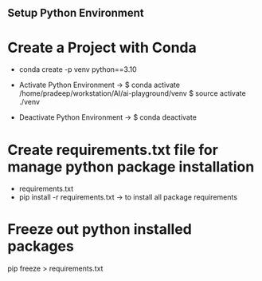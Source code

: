 ## Setup Python Environment

# Create a Project with Conda

- conda create -p venv python==3.10

- Activate Python Environment -> $ conda activate /home/pradeep/workstation/AI/ai-playground/venv
  $ source activate ./venv
- Deactivate Python Environment -> $ conda deactivate

# Create requirements.txt file for manage python package installation

- requirements.txt
- pip install -r requirements.txt -> to install all package requirements

# Freeze out python installed packages

pip freeze > requirements.txt
